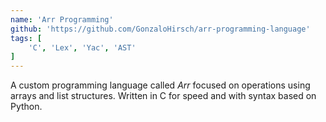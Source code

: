 ```yaml
---
name: 'Arr Programming'
github: 'https://github.com/GonzaloHirsch/arr-programming-language'
tags: [
    'C', 'Lex', 'Yac', 'AST'
]
---
```


A custom programming language called *Arr* focused on operations using arrays and list structures. Written in C for speed and with syntax based on Python.